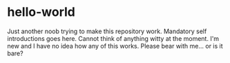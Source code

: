 # hello-world
Just another noob trying to make this repository work. 
Mandatory self introductions goes here. Cannot think of anything witty at the moment. 
I'm new and I have no idea how any of this works. Please bear with me... or is it bare?
